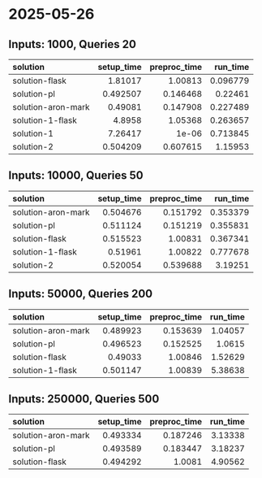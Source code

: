 # 2025-05-26

## Inputs: 1000, Queries 20

| solution           |   setup_time |   preproc_time |   run_time |
|:-------------------|-------------:|---------------:|-----------:|
| solution-flask     |     1.81017  |       1.00813  |   0.096779 |
| solution-pl        |     0.492507 |       0.146468 |   0.22461  |
| solution-aron-mark |     0.49081  |       0.147908 |   0.227489 |
| solution-1-flask   |     4.8958   |       1.05368  |   0.263657 |
| solution-1         |     7.26417  |       1e-06    |   0.713845 |
| solution-2         |     0.504209 |       0.607615 |   1.15953  |

## Inputs: 10000, Queries 50

| solution           |   setup_time |   preproc_time |   run_time |
|:-------------------|-------------:|---------------:|-----------:|
| solution-aron-mark |     0.504676 |       0.151792 |   0.353379 |
| solution-pl        |     0.511124 |       0.151219 |   0.355831 |
| solution-flask     |     0.515523 |       1.00831  |   0.367341 |
| solution-1-flask   |     0.51961  |       1.00822  |   0.777678 |
| solution-2         |     0.520054 |       0.539688 |   3.19251  |

## Inputs: 50000, Queries 200

| solution           |   setup_time |   preproc_time |   run_time |
|:-------------------|-------------:|---------------:|-----------:|
| solution-aron-mark |     0.489923 |       0.153639 |    1.04057 |
| solution-pl        |     0.496523 |       0.152525 |    1.0615  |
| solution-flask     |     0.49033  |       1.00846  |    1.52629 |
| solution-1-flask   |     0.501147 |       1.00839  |    5.38638 |

## Inputs: 250000, Queries 500

| solution           |   setup_time |   preproc_time |   run_time |
|:-------------------|-------------:|---------------:|-----------:|
| solution-aron-mark |     0.493334 |       0.187246 |    3.13338 |
| solution-pl        |     0.493589 |       0.183447 |    3.18237 |
| solution-flask     |     0.494292 |       1.0081   |    4.90562 |